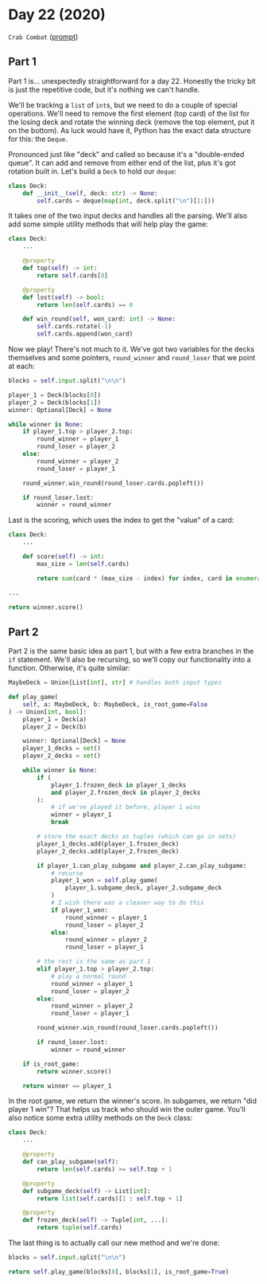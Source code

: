# Day 22 (2020)

`Crab Combat` ([prompt](https://adventofcode.com/2020/day/22))

## Part 1

Part 1 is... unexpectedly straightforward for a day 22. Honestly the tricky bit is just the repetitive code, but it's nothing we can't handle.

We'll be tracking a `list` of `int`s, but we need to do a couple of special operations. We'll need to remove the first element (top card) of the list for the losing deck and rotate the winning deck (remove the top element, put it on the bottom). As luck would have it, Python has the exact data structure for this: the `Deque`.

Pronounced just like "deck" and called so because it's a "double-ended queue". It can add and remove from either end of the list, plus it's got rotation built in. Let's build a `Deck` to hold our `deque`:

```py
class Deck:
    def __init__(self, deck: str) -> None:
        self.cards = deque(map(int, deck.split("\n")[1:]))
```

It takes one of the two input decks and handles all the parsing. We'll also add some simple utility methods that will help play the game:

```py
class Deck:
    ...

    @property
    def top(self) -> int:
        return self.cards[0]

    @property
    def lost(self) -> bool:
        return len(self.cards) == 0

    def win_round(self, won_card: int) -> None:
        self.cards.rotate(-1)
        self.cards.append(won_card)
```

Now we play! There's not much to it. We've got two variables for the decks themselves and some pointers, `round_winner` and `round_loser` that we point at each:

```py
blocks = self.input.split("\n\n")

player_1 = Deck(blocks[0])
player_2 = Deck(blocks[1])
winner: Optional[Deck] = None

while winner is None:
    if player_1.top > player_2.top:
        round_winner = player_1
        round_loser = player_2
    else:
        round_winner = player_2
        round_loser = player_1

    round_winner.win_round(round_loser.cards.popleft())

    if round_loser.lost:
        winner = round_winner
```

Last is the scoring, which uses the index to get the "value" of a card:

```py
class Deck:
    ...

    def score(self) -> int:
        max_size = len(self.cards)

        return sum(card * (max_size - index) for index, card in enumerate(self.cards))

...

return winner.score()
```

## Part 2

Part 2 is the same basic idea as part 1, but with a few extra branches in the `if` statement. We'll also be recursing, so we'll copy our functionality into a function. Otherwise, it's quite similar:

```py
MaybeDeck = Union[List[int], str] # handles both input types

def play_game(
    self, a: MaybeDeck, b: MaybeDeck, is_root_game=False
) -> Union[int, bool]:
    player_1 = Deck(a)
    player_2 = Deck(b)

    winner: Optional[Deck] = None
    player_1_decks = set()
    player_2_decks = set()

    while winner is None:
        if (
            player_1.frozen_deck in player_1_decks
            and player_2.frozen_deck in player_2_decks
        ):
            # if we've played it before, player 1 wins
            winner = player_1
            break

        # store the exact decks as tuples (which can go in sets)
        player_1_decks.add(player_1.frozen_deck)
        player_2_decks.add(player_2.frozen_deck)

        if player_1.can_play_subgame and player_2.can_play_subgame:
            # recurse
            player_1_won = self.play_game(
                player_1.subgame_deck, player_2.subgame_deck
            )
            # I wish there was a cleaner way to do this
            if player_1_won:
                round_winner = player_1
                round_loser = player_2
            else:
                round_winner = player_2
                round_loser = player_1

        # the rest is the same as part 1
        elif player_1.top > player_2.top:
            # play a normal round
            round_winner = player_1
            round_loser = player_2
        else:
            round_winner = player_2
            round_loser = player_1

        round_winner.win_round(round_loser.cards.popleft())

        if round_loser.lost:
            winner = round_winner

    if is_root_game:
        return winner.score()

    return winner == player_1
```

In the root game, we return the winner's score. In subgames, we return "did player 1 win"? That helps us track who should win the outer game. You'll also notice some extra utility methods on the `Deck` class:

```py
class Deck:
    ...

    @property
    def can_play_subgame(self):
        return len(self.cards) >= self.top + 1

    @property
    def subgame_deck(self) -> List[int]:
        return list(self.cards)[1 : self.top + 1]

    @property
    def frozen_deck(self) -> Tuple[int, ...]:
        return tuple(self.cards)
```

The last thing is to actually call our new method and we're done:

```py
blocks = self.input.split("\n\n")

return self.play_game(blocks[0], blocks[1], is_root_game=True)
```
